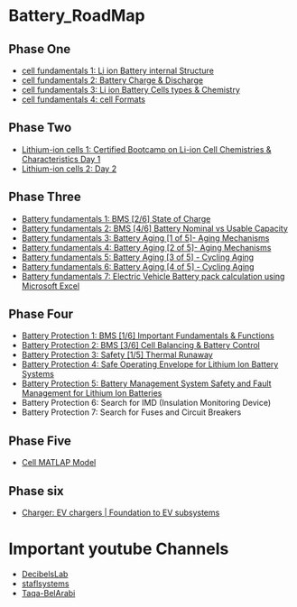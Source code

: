# Battery_RoadMap
## Phase One 
- [cell fundamentals 1: Li ion Battery internal Structure](https://www.youtube.com/watch?v=ehLZRupZxL8&list=PLdiqVTqaQjOnzPYJHwIEPLlL-WlzKYyn7&index=7)
- [cell fundamentals 2: Battery Charge & Discharge ](https://www.youtube.com/watch?v=terb6EDi_m0&list=PLdiqVTqaQjOnzPYJHwIEPLlL-WlzKYyn7&index=8)
- [cell fundamentals 3: Li ion Battery Cells types & Chemistry](https://www.youtube.com/watch?v=CCuxWQ0yDy8&list=PLdiqVTqaQjOnzPYJHwIEPLlL-WlzKYyn7&index=9)
- [cell fundamentals 4: cell Formats ](https://www.youtube.com/watch?v=K4k8dgfe2Xo&list=PLdiqVTqaQjOnzPYJHwIEPLlL-WlzKYyn7&index=6)

## Phase Two
 - [Lithium-ion cells 1: Certified Bootcamp on Li-ion Cell Chemistries & Characteristics Day 1](https://www.youtube.com/watch?v=5q3I9azUXBU)
- [Lithium-ion cells 2: Day 2](https://www.youtube.com/watch?v=uqm_Qk8cRpE)

 ## Phase Three
 - [Battery fundamentals 1: BMS [2/6] State of Charge](https://www.youtube.com/watch?v=e92XkbRgHyU&list=PLdiqVTqaQjOnzPYJHwIEPLlL-WlzKYyn7&index=11)
- [Battery fundamentals 2: BMS [4/6] Battery Nominal vs Usable Capacity](https://www.youtube.com/watch?v=NxUct6CRANs&list=PLdiqVTqaQjOnzPYJHwIEPLlL-WlzKYyn7&index=13)
- [Battery fundamentals 3: Battery Aging [1 of 5]- Aging Mechanisms](https://www.youtube.com/watch?v=078SOLDplRo&list=PLdiqVTqaQjOnzPYJHwIEPLlL-WlzKYyn7&index=18)
- [Battery fundamentals 4: Battery Aging [2 of 5]- Aging Mechanisms ](https://www.youtube.com/watch?v=kPn1KyBZYQM&list=PLdiqVTqaQjOnzPYJHwIEPLlL-WlzKYyn7&index=19)
- [Battery fundamentals 5: Battery Aging [3 of 5] - Cycling Aging ](https://www.youtube.com/watch?v=k7Hn4n7xlzc&list=PLdiqVTqaQjOnzPYJHwIEPLlL-WlzKYyn7&index=20)
- [Battery fundamentals 6: Battery Aging [4 of 5] - Cycling Aging](https://www.youtube.com/watch?v=0JXENpK8N20&list=PLdiqVTqaQjOnzPYJHwIEPLlL-WlzKYyn7&index=21)
- [Battery fundamentals 7: Electric Vehicle Battery pack calculation using Microsoft Excel](https://www.youtube.com/watch?v=Nn-fMyMd7a8&list=PLmwVUXLoN7y48IU8XgTbMgiC7gOaksOYX&index=1)

   
 ## Phase Four
 - [Battery Protection 1: BMS [1/6] Important Fundamentals & Functions](https://www.youtube.com/watch?v=C4nn4R7A7OI&list=PLdiqVTqaQjOnzPYJHwIEPLlL-WlzKYyn7&index=3)
 - [Battery Protection 2: BMS [3/6] Cell Balancing & Battery Control](https://www.youtube.com/watch?v=tDsOrfDu-us&list=PLdiqVTqaQjOnzPYJHwIEPLlL-WlzKYyn7&index=12)
 - [Battery Protection 3: Safety [1/5] Thermal Runaway](https://www.youtube.com/watch?v=vkpfrT0fSfA&list=PLdiqVTqaQjOnzPYJHwIEPLlL-WlzKYyn7&index=4)
 - [Battery Protection 4: Safe Operating Envelope for Lithium Ion Battery Systems](https://www.youtube.com/watch?v=19OAWsDpa8U)
 - [Battery Protection 5: Battery Management System Safety and Fault Management for Lithium Ion Batteries](https://www.youtube.com/watch?v=8eItvOuDRjw)
 - Battery Protection 6: Search for IMD (Insulation Monitoring Device)
 - Battery Protection 7: Search for Fuses and Circuit Breakers

## Phase Five
- [Cell MATLAP Model](https://drive.google.com/drive/u/0/folders/1m_nvFiPVZbcD2-nH_WNMUvZG3e-Vz_w5)

## Phase six
- [Charger: EV chargers | Foundation to EV subsystems](https://www.youtube.com/watch?v=MDnwPqt4E8s&list=PLmwVUXLoN7y48IU8XgTbMgiC7gOaksOYX&index=6)

# Important youtube Channels
- [DecibelsLab](https://www.youtube.com/@DecibelsLab)
- [staflsystems](https://www.youtube.com/@staflsystems)
- [Taqa-BelArabi](https://www.youtube.com/@Taqa-BelArabi)
